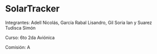 # SolarTracker

Integrantes: Adell Nicolás, García Rabal Lisandro, Gil Soria Ian y Suarez Tudisca Simón

Curso: 6to 2da Aviónica

Comisión: A

